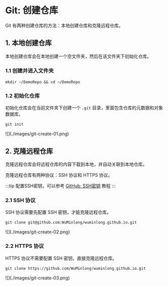 # Git: 创建仓库

Git 有两种创建仓库的方法：本地创建仓库和克隆远程仓库。

## 1. 本地创建仓库

本地创建仓库会在本地创建一个空文件夹，然后在该文件夹下初始化仓库。

### 1.1 创建并进入文件夹

```
mkdir ~/DemoRepo && cd ~/DemoRepo
```
### 1.2 初始化仓库

初始化仓库会在当前文件夹下创建一个 `.git` 目录，里面包含仓库的元数据和对象数据库。

```
git init
```

<div style={{textAlign: 'center'}}>![](./images/git-create-01.png)</div>

## 2. 克隆远程仓库

克隆远程仓库会将远程仓库的内容下载到本地，并自动关联到本地仓库。

克隆远程仓库有两种协议：SSH 协议和 HTTPS 协议。

:::tip
配置SSH密钥，可以参考 [GitHub: SSH密钥](./10.ssh.md) 教程
:::

### 2.1 SSH 协议

SSH 协议需要先配置 SSH 密钥，才能克隆远程仓库。

```
git clone git@github.com:WuMinlong/wuminlong.github.io.git
```

<div style={{textAlign: 'center'}}>![](./images/git-create-02.png)</div>

### 2.2 HTTPS 协议

HTTPS 协议不需要配置 SSH 密钥，直接克隆远程仓库。

```
git clone https://github.com/WuMinlong/wuminlong.github.io.git
```

<div style={{textAlign: 'center'}}>![](./images/git-create-03.png)</div>